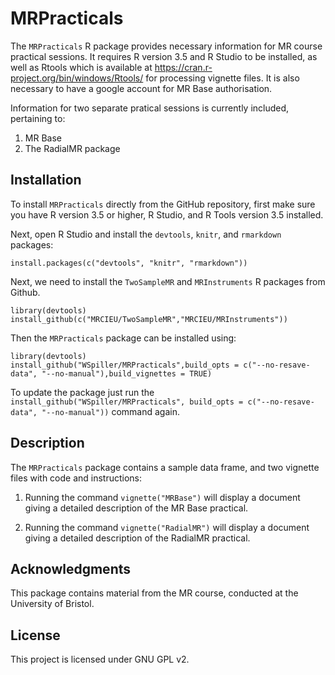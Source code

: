 # MRPracticals

The `MRPracticals` R package provides necessary information for MR course practical sessions. It requires R version 3.5 and R Studio to be installed, as well
as Rtools which is available at https://cran.r-project.org/bin/windows/Rtools/
for processing vignette files. It is also necessary to have a google account for MR Base authorisation.

Information for two separate pratical sessions is currently included, pertaining to:

1. MR Base
2. The RadialMR package

## Installation

To install `MRPracticals` directly from the GitHub repository, first make sure you have R version 3.5 or higher, R Studio, and R Tools version 3.5 installed.

Next, open R Studio and install the `devtools`, `knitr`, and `rmarkdown` packages:

    install.packages(c("devtools", "knitr", "rmarkdown"))

Next, we need to install the `TwoSampleMR` and `MRInstruments` R packages from Github.

    library(devtools)
    install_github(c("MRCIEU/TwoSampleMR","MRCIEU/MRInstruments"))
	
Then the `MRPracticals` package can be installed using:

    library(devtools)
    install_github("WSpiller/MRPracticals",build_opts = c("--no-resave-data", "--no-manual"),build_vignettes = TRUE)
    
To update the package just run the `install_github("WSpiller/MRPracticals", build_opts = c("--no-resave-data", "--no-manual"))` command again.

## Description

The `MRPracticals` package contains a sample data frame, and two vignette files with code and instructions:

1. Running the command `vignette("MRBase")` will display a document giving a detailed description of the MR Base practical.

1. Running the command `vignette("RadialMR")` will display a document giving a detailed description of the RadialMR practical.

## Acknowledgments

This package contains material from the MR course, conducted at the University of Bristol.

## License

This project is licensed under GNU GPL v2.




